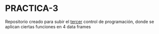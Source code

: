 # PRACTICA-3
Repositorio creado para subir el [tercer](https://tracy-12.github.io/PRACTICA-3/) control de programación, donde se aplican ciertas funciones en 4 data frames
